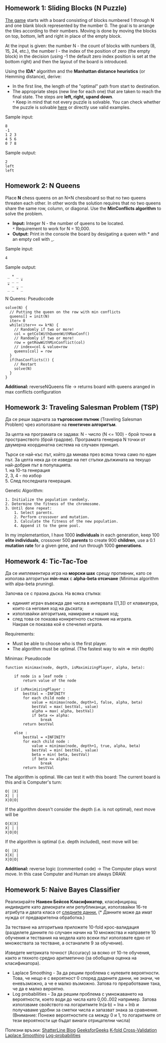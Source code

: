 ## Homework 1: Sliding Blocks (N Puzzle)

[The game](http://mypuzzle.org/sliding) starts with a board consisting of blocks numbered 1 through N and one blank block represented by the number 0. 
The goal is to arrange the tiles according to their numbers. Moving is done by moving the blocks on top, bottom, left and right in place of the empty block.

At the input is given: the number N - the count of blocks with numbers (8, 15, 24, etc.), the number I - the index of the position of zero (the empty block) in the decision (using -1 the default zero index position is set at the bottom right) and then the layout of the board is introduced.

Using the **IDA*** algorithm and the **Manhattan distance heuristics** (or Hemming distance), derive:
- In the first line, the length of the "optimal" path from start to destination.
- The appropriate steps (new line for each one) that are taken to reach the final state. The steps are **left, right, upand down**. <br>
`*` Keep in mind that not every puzzle is solvable. You can check whether the puzzle is solvable [here](https://www.cs.princeton.edu/courses/archive/spring18/cos226/assignments/8puzzle/index.html) or directly use valid examples.

Sample input:
```
8
-1
1 2 3
4 5 6
0 7 8
````

Sample output:
```
2
left
left
````


## Homework 2: N Queens

Place **N** chess queens on an N×N chessboard so that no two queens threaten each other. In other words the solution requires that no two queens share the same row, column, or diagonal.
Use the **MinConflicts algorithm** to solve the problem.

- **Input:** Integer N - the number of queens to be located.<br>
`*` Requirement to work for N = 10,000.
- **Output:** Print in the console the board by desigating a queen with * and an empty cell with _.

Sample input:
````
4
````
Sample output:
````
 _ * _ _
 _ _ _ *
 * _ _ _
 _ _ * _
````
 
N Queens: Pseudocode
```
solve(N) {
  // Putting the queen on the row with min conflicts
  queens[] = init(N)
  iter= 0
  while(iter++ <= k*N) {
    // Randomly if two or more!
    col = getColWithQueenWithMaxConf()
    // Randomly if two or more!
    row = getRowWithMinConflict(col)
    // index=col & value=row
    queens[col] = row
  }
  if(hasConflicts()) {
    // Restart
    solve(N)
  }
}
```

**Additional:** reverseNQueens file -> returns board with queens aranged in max conflicts configuration

## Homework 3: Traveling Salesman Problem (TSP)
Да се реши задачата за **търговския пътник** (Traveling Salesman Problem) чрез използване на **генетичен алгоритъм**.

За целта на програмата се задава: N - число (N <= 100) - брой точки в пространството (брой градове).
Програмата генерира N точки от двумерна координатна система на случаен принцип.

Търси се най-къс път, който да минава през всяка точка само по един път. За целта нека да се изведе на пет стъпки дължината на текущо най-добрия път в популацията.<br>
    1. на 10-та генерация<br>
    2, 3, 4 - по избор<br>
    5. След последната генерация.<br>
    
Genetic Algorithm:
```
1. Initialize the population randomly.
2. Determine the fitness of the chromosome.
3. Until done repeat:
    1. Select parents.
    2. Perform crossover and mutation.
    3. Calculate the fitness of the new population.
    4. Append it to the gene pool.
```
In my implemetantion, I have 1000 **individuals** in each generation, keep 100 **elite individuals**, crossover 500 **parents** to create 900 **children**, use a 0.1 **mutation rate** for a given gene, and run through 1000 **generations**.

## Homework 4: Tic-Tac-Toe
Да се имплементира игра на **морски шах** срещу противник, като се използва алгоритъм **min-max** с **alpha-beta отсичане** (Minimax algorithm with alpa-beta pruning).

Започва се с празна дъска.
На всяка стъпка:
- единият играч въвежда две числа в интервала ([1,3]) от клавиатура, които са неговия ход на дъската;  
- използвайки алгоритъма,  намираме и нашия ход;
- след това се показва конкретното състояние на играта.  
Накрая се показва кой е спечелил играта.  
  
Requirements:
- Must be able to choose who is the first player.
- The algorithm must be optimal. (The fastest way to win => min depth)

Minimax: Pseudocode
```
function minimax(node, depth, isMaximizingPlayer, alpha, beta):

    if node is a leaf node :
        return value of the node
    
    if isMaximizingPlayer :
        bestVal = -INFINITY 
        for each child node :
            value = minimax(node, depth+1, false, alpha, beta)
            bestVal = max( bestVal, value) 
            alpha = max( alpha, bestVal)
            if beta <= alpha:
                break
        return bestVal

    else :
        bestVal = +INFINITY 
        for each child node :
            value = minimax(node, depth+1, true, alpha, beta)
            bestVal = min( bestVal, value) 
            beta = min( beta, bestVal)
            if beta <= alpha:
                break
        return bestVal
 ```
 The algorithm is optimal. We can test it with this board:
The current board is this and is Computer's turn:
```
O| |X|
X| | |
X|O|O|
```
If the algorithm doesn't consider the depth (i.e. is not optimal), next move will be
```
O|X|X|
X| | |
X|O|O|
```
If the algorithm is optimal (i.e. depth included), next move will be:
```
O| |X|
X|X| |
X|O|O|
```

**Additional:** reverse logic (commented code) -> The Computer plays worst move. In this case Computer and Human sre always DRAW.

## Homework 5: Naive Bayes Classifier
Реализирайте **Наивен Бейсов Класификатор**, класифициращ индивидите като демократи или републиканци, използвайки 16-те атрибута и двата класа от [следните данни.](http://archive.ics.uci.edu/ml/datasets/Congressional+Voting+Records) (* Данните може да имат нужда от предварителна обработка.)

За тестване на алгоритъма приложете 10-fold крос-валидация (разделете данните по случаен начин на 10 множества и направете 10 обучения и тествания на модела като всеки път използвате едно от множествата за тестване, а останалите 9 за обучение).

Изведете метриката точност (Accuracy) за всяко от 10-те обучения, както и тяхното средно аритметично (за обобщена оценка на класификатора).

- Laplace Smoothing - За да решим проблема с нулевите вероятности. Това, че нещо е с вероятност 0 според дадените данни, не значи, че  еневъзможно, а че е малко възможно. Затова го преработваме така, че да е малко вероятно.
- Log probabilities - За да решим проблема с умножаването на вероятности, което води до числа като 0,00..002 например. Затова използваме свойството на логаритмите ln(a·b) = lna + lnb и получаваме удобни за сметки числа и запазват знака за сравнение. (Внимание: Понеже вероятностите са между 0 и 1, то логаритмите от тези вероятности ще бъдат винаги отрицателни числа)

Пoлезни връзки:
[ShatterLine Blog](http://shatterline.com/blog/2013/09/12/not-so-naive-classification-with-the-naive-bayes-classifier/)
[GeeksforGeeks](https://www.geeksforgeeks.org/naive-bayes-classifiers/)
[K-fold Cross-Validation](https://towardsdatascience.com/the-importance-of-k-fold-cross-validation-for-model-prediction-in-machine-learning-4709d3fed2ef)
[Laplace Smoothing](https://towardsdatascience.com/introduction-to-na%C3%AFve-bayes-classifier-fa59e3e24aaf)
[Log-probabilities](http://www.cs.rhodes.edu/~kirlinp/courses/ai/f18/projects/proj3/naive-bayes-log-probs.pdf)
